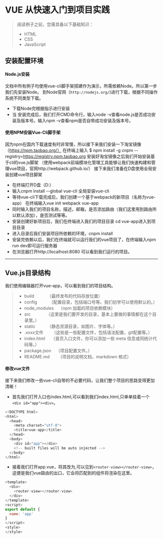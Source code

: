 # VUE 从快速入门到项目实践
> 阅读例子之前，您需具备以下基础知识：
> * HTML
> * CSS
> * JavaScript

## 安装配置环境
#### Node.js安装
文档中所有例子均使用vue-cli脚手架搭建作为演示，所需依赖Node。所以第一步我们先安装Node。
到Node官网（`http://nodejs.org/`)进行下载，根据不同操作系统不同类型下载。
* 下载Node完根据指示进行安装
* 当 安装完成后，我们打开CMD命令行，输入node -v查看node.js是否成功安装及版本号。输入npm -v查看npm是否自带成功安装及版本号。
#### 使用NPM安装Vue-Cli脚手架
因为npm在国内下载速度有时非常慢，所以接下来我们安装一下淘宝镜像（https://npm.taobao.org/）
在终端上输入
$ npm install -g cnpm --registry=https://registry.npm.taobao.org
安装好淘宝镜像之后我们开始安装基于cli的vue.js脚架
（使用webpack前端模块化管理工具能够让我们快速构建和管理vue项目，官网http://webpack.github.io/）
接下来我们准备在D盘使用全局安装创建vue项目脚架
* 在终端打开D盘（D:）
* 输入cnpm install --global vue-cli 全局安装vue-cli
* 等待vue-cli下载完成后，我们创建一个基于webpack的新项目（名称为vue-app） 在终端输入vue init webpack vue-app
* 同时输入我们的项目名称，描述，邮箱，是否添加路由（我们这里用到路由所以默认添加），是否测试等等。
* 安装创建好新项目后，我们在终端进入我们的项目目录 cd vue-app进入到项目目录
* 进入目录后我们安装项目所依赖的环境，cnpm install
* 安装完依赖以后，我们在终端就可以运行我们的vue项目了，在终端输入npm run dev即可运行服务器
* 在浏览器打开http://localhost:8080 可以看到我们运行的项目。

 ---

## Vue.js目录结构
我们使用编辑器打开vue-app，可以看到我们的项目结构。
> * build           （最终发布的代码存放位置）
> * config          （配置目录，包括端口号等。我们初学可以使用默认的。）
> * node_modules    （npm 加载的项目依赖模块）
> * src             （这里是我们要开发的目录，基本上要做的事情都在这个目录里。）
> * static          （静态资源目录，如图片、字体等。）
> * .xxxx文件       （这些是一些配置文件，包括语法配置，git配置等。）
> * index.html      （首页入口文件，你可以添加一些 meta 信息或同统计代码等。）
> * package.json    （项目配置文件。）
> * README.md       （项目的说明文档，markdown 格式）

#### 修改vue文件
接下来我们修改一些vue-cli自带的不必要代码，让我们整个项目的思路变得更加清晰！
* 首先我们打开入口也index.html,可以看到我们index.html,只单单挂着一个`<div id="app"><div>`。
```javascript
<!DOCTYPE html>
<html>
  <head>
    <meta charset="utf-8">
    <title>vue-app</title>
  </head>
  <body>
    <div id="app"></div>
    <!-- built files will be auto injected -->
  </body>
</html>
```
* 接着我们打开app.vue，将其改为,可以见到`<router-view></router-view>`，这便是我们vue路由的出口，它会将匹配到的组件将渲染在这里。
```javascript
<template>
  <div>
    <router-view></router-view>
  </div>
</template>
<script>
export default {
  name: 'app'
}
</script>
<style>
</style>
```


